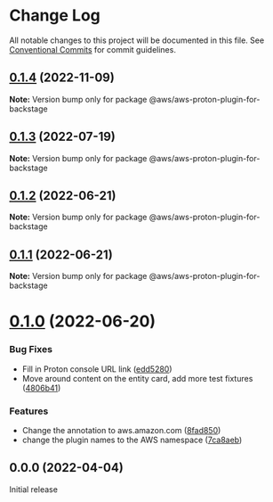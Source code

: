 # Change Log

All notable changes to this project will be documented in this file.
See [Conventional Commits](https://conventionalcommits.org) for commit guidelines.

## [0.1.4](https://github.com/awslabs/aws-proton-plugins-for-backstage/compare/v0.1.3...v0.1.4) (2022-11-09)

**Note:** Version bump only for package @aws/aws-proton-plugin-for-backstage





## [0.1.3](https://github.com/awslabs/aws-proton-plugins-for-backstage/compare/v0.1.2...v0.1.3) (2022-07-19)

**Note:** Version bump only for package @aws/aws-proton-plugin-for-backstage





## [0.1.2](https://github.com/awslabs/aws-proton-plugins-for-backstage/compare/v0.1.1...v0.1.2) (2022-06-21)

**Note:** Version bump only for package @aws/aws-proton-plugin-for-backstage





## [0.1.1](https://github.com/awslabs/aws-proton-plugins-for-backstage/compare/v0.1.0...v0.1.1) (2022-06-21)

**Note:** Version bump only for package @aws/aws-proton-plugin-for-backstage





# [0.1.0](https://github.com/awslabs/aws-proton-plugins-for-backstage/compare/v0.0.0...v0.1.0) (2022-06-20)


### Bug Fixes

* Fill in Proton console URL link ([edd5280](https://github.com/awslabs/aws-proton-plugins-for-backstage/commit/edd5280e4752fa7f4c9324eb214358dfa87980a0))
* Move around content on the entity card, add more test fixtures ([4806b41](https://github.com/awslabs/aws-proton-plugins-for-backstage/commit/4806b411104a8b0e3a382c8ea6a01bdfa630ab49))


### Features

* Change the annotation to aws.amazon.com ([8fad850](https://github.com/awslabs/aws-proton-plugins-for-backstage/commit/8fad85099d2b0f3d8f4baf74b764cb295e4c9b18))
* change the plugin names to the AWS namespace ([7ca8aeb](https://github.com/awslabs/aws-proton-plugins-for-backstage/commit/7ca8aeb9e6820cb2508b8cb067b177e8acfc1e5c))





## 0.0.0 (2022-04-04)

Initial release
